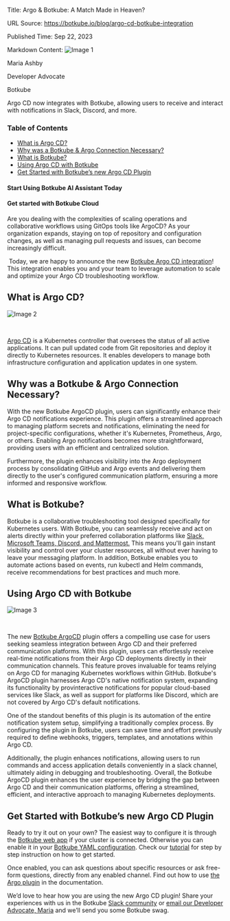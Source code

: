 Title: Argo & Botkube: A Match Made in Heaven?

URL Source: https://botkube.io/blog/argo-cd-botkube-integration

Published Time: Sep 22, 2023

Markdown Content:
![Image 1](https://assets-global.website-files.com/634fabb21508d6c9db9bc46f/6408ed63e5b48fed17e54625_SE6Pjp9PW9TaOwePHJXRaxaLQgYdT2HX_5PYASmvIx8.jpeg)

Maria Ashby

Developer Advocate

Botkube

Argo CD now integrates with Botkube, allowing users to receive and interact with notifications in Slack, Discord, and more.

### Table of Contents

*   [What is Argo CD?](#what-is-argo-cd-)
*   [Why was a Botkube & Argo Connection Necessary?](#why-was-a-botkube-argo-connection-necessary-)
*   [What is Botkube?](#what-is-botkube-)
*   [Using Argo CD with Botkube](#using-argo-cd-with-botkube)
*   [Get Started with Botkube’s new Argo CD Plugin](#get-started-with-botkube-s-new-argo-cd-plugin)

#### Start Using Botkube AI Assistant Today

#### Get started with Botkube Cloud

Are you dealing with the complexities of scaling operations and collaborative workflows using GitOps tools like ArgoCD? As your organization expands, staying on top of repository and configuration changes, as well as managing pull requests and issues, can become increasingly difficult.

‍ Today, we are happy to announce the new [Botkube Argo CD integration](https://docs.botkube.io/configuration/source/argocd/)! This integration enables you and your team to leverage automation to scale and optimize your Argo CD troubleshooting workflow.

What is Argo CD?
----------------

![Image 2](https://assets-global.website-files.com/634fabb21508d6c9db9bc46f/650e09b69191288d41cf2161_rih56gy96kbqx4UzlDDmVadKW9ieXnfmbXLOwzJiDWgHBDzmW0vG867PZM74YdzH5YkNHY-9F2xaVfJTam8eFpvSgzoB4EX-FxDPzLzqMvKJmSNtSBwIRifp2EctcHW3oeh_ruepqkKpwhfFyDzS5Kc.gif)

‍

[Argo CD](https://botkube.io/integration/argo-cd-botkube-kubernetes-integration) is a Kubernetes controller that oversees the status of all active applications. It can pull updated code from Git repositories and deploy it directly to Kubernetes resources. It enables developers to manage both infrastructure configuration and application updates in one system.

Why was a Botkube & Argo Connection Necessary?
----------------------------------------------

With the new Botkube ArgoCD plugin, users can significantly enhance their Argo CD notifications experience. This plugin offers a streamlined approach to managing platform secrets and notifications, eliminating the need for project-specific configurations, whether it's Kubernetes, Prometheus, Argo, or others. Enabling Argo notifications becomes more straightforward, providing users with an efficient and centralized solution.

Furthermore, the plugin enhances visibility into the Argo deployment process by consolidating GitHub and Argo events and delivering them directly to the user's configured communication platform, ensuring a more informed and responsive workflow.

What is Botkube?
----------------

Botkube is a collaborative troubleshooting tool designed specifically for Kubernetes users. With Botkube, you can seamlessly receive and act on alerts directly within your preferred collaboration platforms like [Slack, Microsoft Teams, Discord, and Mattermost.](https://botkube.io/integrations) This means you'll gain instant visibility and control over your cluster resources, all without ever having to leave your messaging platform. In addition, Botkube enables you to automate actions based on events, run kubectl and Helm commands, receive recommendations for best practices and much more.

Using Argo CD with Botkube
--------------------------

![Image 3](https://assets-global.website-files.com/634fabb21508d6c9db9bc46f/650e09c855b42178c42a1d9b_jOhrHB90gwPhqwSU94v3y1Q7Q2Y_1Ltfap5j-mY6XbgieOkVITkVOoOboVTaVHT55onYtmncvcVt_zMrOQehiIOKbM2unJi5NKvWpXhjN222CbEB31JP_oSxT9QowgHWFcKv0YoK2FvZZvJMwGpET4s.png)

‍

The new [Botkube ArgoCD](https://docs.botkube.io/configuration/source/argocd/) plugin offers a compelling use case for users seeking seamless integration between Argo CD and their preferred communication platforms. With this plugin, users can effortlessly receive real-time notifications from their Argo CD deployments directly in their communication channels. This feature proves invaluable for teams relying on Argo CD for managing Kubernetes workflows within GitHub. Botkube's ArgoCD plugin harnesses Argo CD's native notification system, expanding its functionality by provinteractive notifications for popular cloud-based services like Slack, as well as support for platforms like Discord, which are not covered by Argo CD's default notifications.

One of the standout benefits of this plugin is its automation of the entire notification system setup, simplifying a traditionally complex process. By configuring the plugin in Botkube, users can save time and effort previously required to define webhooks, triggers, templates, and annotations within Argo CD.

Additionally, the plugin enhances notifications, allowing users to run commands and access application details conveniently in a slack channel, ultimately aiding in debugging and troubleshooting. Overall, the Botkube ArgoCD plugin enhances the user experience by bridging the gap between Argo CD and their communication platforms, offering a streamlined, efficient, and interactive approach to managing Kubernetes deployments.

Get Started with Botkube’s new Argo CD Plugin
---------------------------------------------

Ready to try it out on your own? The easiest way to configure it is through the [Botkube web app](https://app.botkube.io/) if your cluster is connected. Otherwise you can enable it in your [Botkube YAML configuration](https://docs.botkube.io/configuration/source/argocd). Check our [tutorial](https://botkube.io/blog/getting-started-with-botkube-and-argocd) for step by step instruction on how to get started.

Once enabled, you can ask questions about specific resources or ask free-form questions, directly from any enabled channel. Find out how to use [the Argo plugin](https://docs.botkube.io/usage/source/argocd) in the documentation.

We’d love to hear how you are using the new Argo CD plugin! Share your experiences with us in the Botkube [Slack community](https://join.botkube.io/) or [email our Developer Advocate, Maria](mailto:maria@kubeshop.io) and we’ll send you some Botkube swag.
